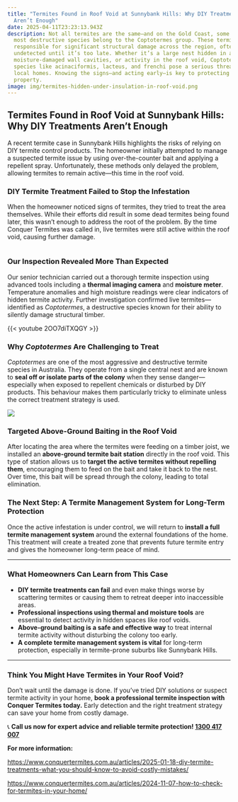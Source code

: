 ```yaml
---
title: "Termites Found in Roof Void at Sunnybank Hills: Why DIY Treatments
  Aren’t Enough"
date: 2025-04-11T23:23:13.943Z
description: Not all termites are the same—and on the Gold Coast, some of the
  most destructive species belong to the Coptotermes group. These termites are
  responsible for significant structural damage across the region, often going
  undetected until it’s too late. Whether it’s a large nest hidden in a tree,
  moisture-damaged wall cavities, or activity in the roof void, Coptotermes
  species like acinaciformis, lacteus, and frenchi pose a serious threat to
  local homes. Knowing the signs—and acting early—is key to protecting your
  property.
image: img/termites-hidden-under-insulation-in-roof-void.png
---
```

## **Termites Found in Roof Void at Sunnybank Hills: Why DIY Treatments Aren’t Enough**

A recent termite case in Sunnybank Hills highlights the risks of relying on DIY termite control products. The homeowner initially attempted to manage a suspected termite issue by using over-the-counter bait and applying a repellent spray. Unfortunately, these methods only delayed the problem, allowing termites to remain active—this time in the roof void.

### **DIY Termite Treatment Failed to Stop the Infestation**

When the homeowner noticed signs of termites, they tried to treat the area themselves. While their efforts did result in some dead termites being found later, this wasn’t enough to address the root of the problem. By the time Conquer Termites was called in, live termites were still active within the roof void, causing further damage.

![]()

### **Our Inspection Revealed More Than Expected**

Our senior technician carried out a thorough termite inspection using advanced tools including a **thermal imaging camera** and **moisture meter**. Temperature anomalies and high moisture readings were clear indicators of hidden termite activity. Further investigation confirmed live termites—identified as *Coptotermes*, a destructive species known for their ability to silently damage structural timber.

{{< youtube 2OO7diTXQGY >}}

### **Why *Coptotermes* Are Challenging to Treat**

*Coptotermes* are one of the most aggressive and destructive termite species in Australia. They operate from a single central nest and are known to **seal off or isolate parts of the colony** when they sense danger—especially when exposed to repellent chemicals or disturbed by DIY products. This behaviour makes them particularly tricky to eliminate unless the correct treatment strategy is used.

![](img/borescope-reveals-termite-damage-behind-wall-1-.png)

### **Targeted Above-Ground Baiting in the Roof Void**

After locating the area where the termites were feeding on a timber joist, we installed an **above-ground termite bait station** directly in the roof void. This type of station allows us to **target the active termites without repelling them**, encouraging them to feed on the bait and take it back to the nest. Over time, this bait will be spread through the colony, leading to total elimination.

### **The Next Step: A Termite Management System for Long-Term Protection**

Once the active infestation is under control, we will return to **install a full termite management system** around the external foundations of the home. This treatment will create a treated zone that prevents future termite entry and gives the homeowner long-term peace of mind.

- - -

### **What Homeowners Can Learn from This Case**

* **DIY termite treatments can fail** and even make things worse by scattering termites or causing them to retreat deeper into inaccessible areas.
* **Professional inspections using thermal and moisture tools** are essential to detect activity in hidden spaces like roof voids.
* **Above-ground baiting is a safe and effective way** to treat internal termite activity without disturbing the colony too early.
* **A complete termite management system is vital** for long-term protection, especially in termite-prone suburbs like Sunnybank Hills.

- - -

### **Think You Might Have Termites in Your Roof Void?**

Don’t wait until the damage is done. If you’ve tried DIY solutions or suspect termite activity in your home, **book a professional termite inspection with Conquer Termites today.** Early detection and the right treatment strategy can save your home from costly damage.

📞 **Call us now for expert advice and reliable termite protection! [1300 417 007](tel:1300417007)**

**For more information:** 

<https://www.conquertermites.com.au/articles/2025-01-18-diy-termite-treatments-what-you-should-know-to-avoid-costly-mistakes/>

<https://www.conquertermites.com.au/articles/2024-11-07-how-to-check-for-termites-in-your-home/>